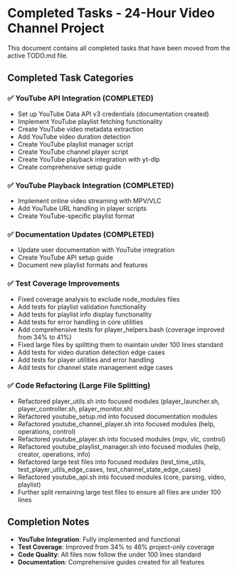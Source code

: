 # Completed Tasks - 24-Hour Video Channel Project

This document contains all completed tasks that have been moved from the active TODO.md file.

## Completed Task Categories

### ✅ YouTube API Integration (COMPLETED)
- Set up YouTube Data API v3 credentials (documentation created)
- Implement YouTube playlist fetching functionality
- Create YouTube video metadata extraction
- Add YouTube video duration detection
- Create YouTube playlist manager script
- Create YouTube channel player script
- Create YouTube playback integration with yt-dlp
- Create comprehensive setup guide

### ✅ YouTube Playback Integration (COMPLETED)
- Implement online video streaming with MPV/VLC
- Add YouTube URL handling in player scripts
- Create YouTube-specific playlist format

### ✅ Documentation Updates (COMPLETED)
- Update user documentation with YouTube integration
- Create YouTube API setup guide
- Document new playlist formats and features

### ✅ Test Coverage Improvements
- Fixed coverage analysis to exclude node_modules files
- Add tests for playlist validation functionality
- Add tests for playlist info display functionality
- Add tests for error handling in core utilities
- Add comprehensive tests for player_helpers.bash (coverage improved from 34% to 41%)
- Fixed large files by splitting them to maintain under 100 lines standard
- Add tests for video duration detection edge cases
- Add tests for player utilities and error handling
- Add tests for channel state management edge cases

### ✅ Code Refactoring (Large File Splitting)
- Refactored player_utils.sh into focused modules (player_launcher.sh, player_controller.sh, player_monitor.sh)
- Refactored youtube_setup.md into focused documentation modules
- Refactored youtube_channel_player.sh into focused modules (help, operations, control)
- Refactored youtube_player.sh into focused modules (mpv, vlc, control)
- Refactored youtube_playlist_manager.sh into focused modules (help, creator, operations, info)
- Refactored large test files into focused modules (test_time_utils, test_player_utils_edge_cases, test_channel_state_edge_cases)
- Refactored youtube_api.sh into focused modules (core, parsing, video, playlist)
- Further split remaining large test files to ensure all files are under 100 lines

## Completion Notes

- **YouTube Integration**: Fully implemented and functional
- **Test Coverage**: Improved from 34% to 46% project-only coverage
- **Code Quality**: All files now follow the under 100 lines standard
- **Documentation**: Comprehensive guides created for all features
